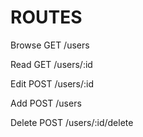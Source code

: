 # ROUTES

Browse GET /users

Read GET /users/:id

Edit POST /users/:id
 
Add POST /users

Delete POST /users/:id/delete
